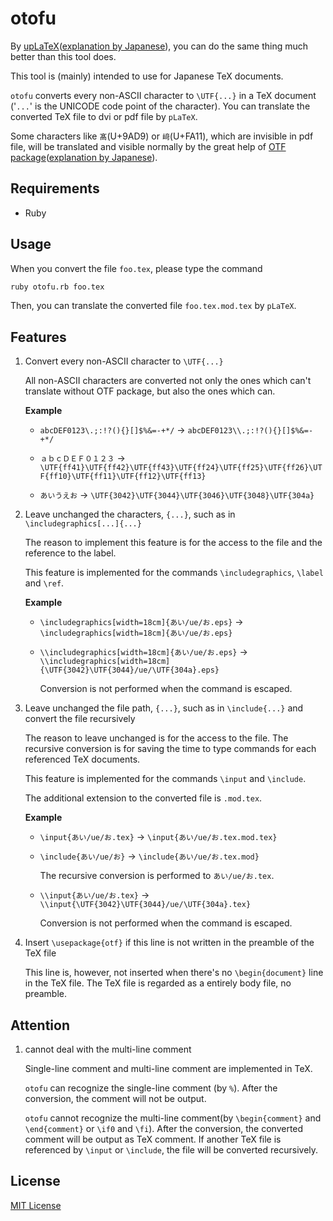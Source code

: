 # otofu

  By [upLaTeX](https://www.ctan.org/pkg/uplatex)([explanation by Japanese](https://texwiki.texjp.org/?upTeX,upLaTeX)), you can do the same thing much better than this tool does.
  
  This tool is (mainly) intended to use for Japanese TeX documents.

  `otofu` converts every non-ASCII character to `\UTF{...}` in a TeX document ('`...`' is the UNICODE code point of the character).
  You can translate the converted TeX file to dvi or pdf file by `pLaTeX`.
  
  Some characters like `髙`(U+9AD9) or `﨑`(U+FA11), which are invisible in pdf file, will be translated and visible normally by the great help of [OTF package](https://www.ctan.org/pkg/japanese-otf)([explanation by Japanese](https://texwiki.texjp.org/?OTF)).
  
## Requirements

+ Ruby

## Usage

  When you convert the file `foo.tex`, please type the command

  ```bash
  ruby otofu.rb foo.tex
  ```

  Then, you can translate the converted file `foo.tex.mod.tex` by `pLaTeX`.

## Features

1. Convert every non-ASCII character to `\UTF{...}`

   All non-ASCII characters are converted not only the ones which can't translate without OTF package, 
   but also the ones which can.

   **Example**

   + `abcDEF0123\.;:!?(){}[]$%&=-+*/` -> `abcDEF0123\\.;:!?(){}[]$%&=-+*/`

   + `ａｂｃＤＥＦ０１２３` -> `\UTF{ff41}\UTF{ff42}\UTF{ff43}\UTF{ff24}\UTF{ff25}\UTF{ff26}\UTF{ff10}\UTF{ff11}\UTF{ff12}\UTF{ff13}`

   + `あいうえお` -> `\UTF{3042}\UTF{3044}\UTF{3046}\UTF{3048}\UTF{304a}`

2. Leave unchanged the characters, `{...}`, such as in `\includegraphics[...]{...}`

   The reason to implement this feature is for the access to the file and the reference to the label.

   This feature is implemented for the commands `\includegraphics`, `\label` and `\ref`.

   **Example**

   + `\includegraphics[width=18cm]{あい/ue/お.eps}` -> `\includegraphics[width=18cm]{あい/ue/お.eps}`

   + `\\includegraphics[width=18cm]{あい/ue/お.eps}` -> `\\includegraphics[width=18cm]{\UTF{3042}\UTF{3044}/ue/\UTF{304a}.eps}`

     Conversion is not performed when the command is escaped.

3. Leave unchanged the file path, `{...}`, such as in `\include{...}` and convert the file recursively

   The reason to leave unchanged is for the access to the file.
   The recursive conversion is for saving the time to type commands for each referenced TeX documents. 
   
   This feature is implemented for the commands `\input` and `\include`.

   The additional extension to the converted file is `.mod.tex`.

   **Example**

   + `\input{あい/ue/お.tex}` -> `\input{あい/ue/お.tex.mod.tex}`
   + `\include{あい/ue/お}` -> `\include{あい/ue/お.tex.mod}`
   
     The recursive conversion is performed to `あい/ue/お.tex`.
   
   + `\\input{あい/ue/お.tex}` -> `\\input{\UTF{3042}\UTF{3044}/ue/\UTF{304a}.tex}`

     Conversion is not performed when the command is escaped.

4. Insert `\usepackage{otf}` if this line is not written in the preamble of the TeX file

	 This line is, however,  not inserted when there's no `\begin{document}` line in the TeX file.
	 The TeX file is regarded as a entirely body file, no preamble.

## Attention

1. cannot deal with the multi-line comment

   Single-line comment and multi-line comment are implemented in TeX.
   
   `otofu` can recognize the single-line comment (by `%`).
   After the conversion, the comment will not be output.

   `otofu` cannot recognize the multi-line comment(by `\begin{comment}` and `\end{comment}` or `\if0` and `\fi`).
   After the conversion, the converted comment will be output as TeX comment.
   If another TeX file is referenced by `\input` or `\include`, the file will be converted recursively.

## License

  [MIT License](http://www.opensource.org/licenses/MIT)
